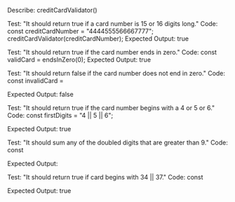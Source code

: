 Describe: creditCardValidator()

Test: "It should return true if a card number is 15 or 16 digits long."
Code:
const creditCardNumber = "4444555566667777";
creditCardValidator(creditCardNumber);
Expected Output: true

Test: "It should return true if the card number ends in zero."
Code:
const validCard = 
endsInZero(0);
Expected Output: true

Test: "It should return false if the card number does not end in zero."
Code:
const invalidCard =

Expected Output: false 

Test: "It should return true if the card number begins with a 4 or 5 or 6."
Code:
const firstDigits = "4 || 5 || 6";

Expected Output: true

Test: "It should sum any of the doubled digits that are greater than 9."
Code:
const

Expected Output: 

Test: "It should return true if card begins with 34 || 37."
Code:
const

Expected Output: true 
